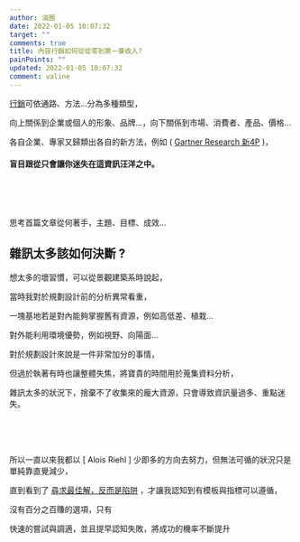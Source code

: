 ```yaml
---
author: 油圈
date: 2022-01-05 10:07:32
target: ""
comments: true
title: 內容行銷如何從從零到第一筆收入?
painPoints: ""
updated: 2022-01-05 10:07:32
comment: valine
---
```

[行銷](https://en.wikipedia.org/wiki/Marketing)可依通路、方法...分為多種類型，

向上關係到企業或個人的形象、品牌...，向下關係到市場、消費者、產品、價格...

各自企業、專家又歸類出各自的新方法，例如 ( [ Gartner Research 新4P](https://www.managertoday.com.tw/articles/view/64145?) )，

#### 盲目跟從只會讓你迷失在這資訊汪洋之中。

<br><br><br>

思考首篇文章從何著手，主題、目標、成效...

## 雜訊太多該如何決斷 ?

想太多的壞習慣，可以從景觀建築系時說起，

當時我對於規劃設計前的分析異常看重，

一塊基地若是對內能夠掌握舊有資源，例如高低差、植栽...

對外能利用環境優勢，例如視野、向陽面...

對於規劃設計來說是一件非常加分的事情，

但過於執著有時也讓整體失焦，將寶貴的時間用於蒐集資料分析，

<span class="Focus1">雜訊太多的狀況下，捨棄不了收集來的龐大資源，只會導致資訊量過多、重點迷失。</span>

<br><br><br>

所以一直以來我都以 [ Alois Riehl ] 少即多的方向去努力，但無法可循的狀況只是單純靠直覺減少，

直到看到了 [尋求最佳解，反而是陷阱](https://www.businessweekly.com.tw/careers/blog/3008293) ，才讓我認知到有模板與指標可以遵循，

沒有百分之百賺的選項，只有

<span class="Focus1"><span class="Focus2">快速的嘗試與調適，並且提早認知失敗</span>，將成功的機率不斷提升</span>



